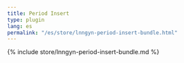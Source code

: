 ```yaml
---
title: Period Insert
type: plugin
lang: es
permalink: "/es/store/lnngyn-period-insert-bundle.html"
---
```


{% include store/lnngyn-period-insert-bundle.md %}
